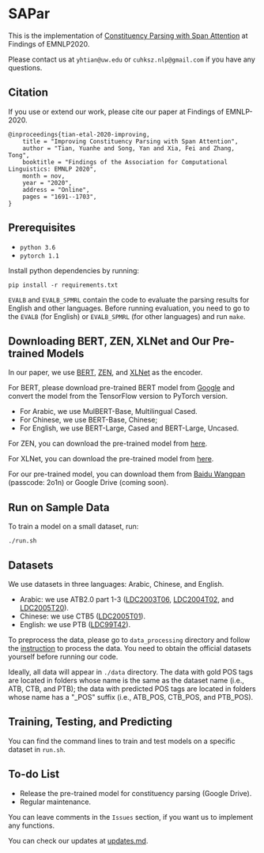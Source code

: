 # SAPar

This is the implementation of [Constituency Parsing with Span Attention](https://www.aclweb.org/anthology/2020.findings-emnlp.153/) at Findings of EMNLP2020.

Please contact us at `yhtian@uw.edu` or `cuhksz.nlp@gmail.com` if you have any questions.

## Citation

If you use or extend our work, please cite our paper at Findings of EMNLP-2020.

```
@inproceedings{tian-etal-2020-improving,
    title = "Improving Constituency Parsing with Span Attention",
    author = "Tian, Yuanhe and Song, Yan and Xia, Fei and Zhang, Tong",
    booktitle = "Findings of the Association for Computational Linguistics: EMNLP 2020",
    month = nov,
    year = "2020",
    address = "Online",
    pages = "1691--1703",
}
```

## Prerequisites
* `python 3.6`
* `pytorch 1.1`

Install python dependencies by running:

`
pip install -r requirements.txt
`

`EVALB` and `EVALB_SPMRL` contain the code to evaluate the parsing results for English and other languages. Before running evaluation, you need to go to the `EVALB` (for English) or `EVALB_SPMRL` (for other languages) and run `make`.


## Downloading BERT, ZEN, XLNet and Our Pre-trained Models

In our paper, we use [BERT](https://www.aclweb.org/anthology/N19-1423/), [ZEN](https://arxiv.org/abs/1911.00720), and [XLNet](https://arxiv.org/pdf/1906.08237.pdf) as the encoder.

For BERT, please download pre-trained BERT model from [Google](https://github.com/google-research/bert) and convert the model from the TensorFlow version to PyTorch version. 
* For Arabic, we use MulBERT-Base, Multilingual Cased.
* For Chinese, we use BERT-Base, Chinese;
* For English, we use BERT-Large, Cased and BERT-Large, Uncased.

For ZEN, you can download the pre-trained model from [here](https://github.com/sinovation/ZEN).

For XLNet, you can download the pre-trained model from [here](https://github.com/zihangdai/xlnet).

For our pre-trained model, you can download them from [Baidu Wangpan](https://pan.baidu.com/s/1iSUcfRHccrgGmc2GEsDDBw) (passcode: 2o1n) or Google Drive (coming soon).

## Run on Sample Data

To train a model on a small dataset, run:

`
./run.sh
`


## Datasets

We use datasets in three languages: Arabic, Chinese, and English.
 
* Arabic: we use ATB2.0 part 1-3 ([LDC2003T06](https://catalog.ldc.upenn.edu/LDC2003T06), [LDC2004T02](https://catalog.ldc.upenn.edu/LDC2004T02), and [LDC2005T20](https://catalog.ldc.upenn.edu/LDC2005T20)).
* Chinese: we use CTB5 ([LDC2005T01](https://catalog.ldc.upenn.edu/LDC2005T01)).
* English: we use PTB ([LDC99T42](https://catalog.ldc.upenn.edu/LDC99T42)). 

To preprocess the data, please go to `data_processing` directory and follow the [instruction](./data_processing) to process the data. You need to obtain the official datasets yourself before running our code.

Ideally, all data will appear in `./data` directory. The data with gold POS tags are located in folders whose name is the same as the dataset name (i.e., ATB, CTB, and PTB); the data with predicted POS tags are located in folders whose name has a "_POS" suffix (i.e., ATB_POS, CTB_POS, and PTB_POS).



## Training, Testing, and Predicting

You can find the command lines to train and test models on a specific dataset in `run.sh`.


## To-do List

* Release the pre-trained model for constituency parsing (Google Drive).
* Regular maintenance.

You can leave comments in the `Issues` section, if you want us to implement any functions.

You can check our updates at [updates.md](./updates.md).

